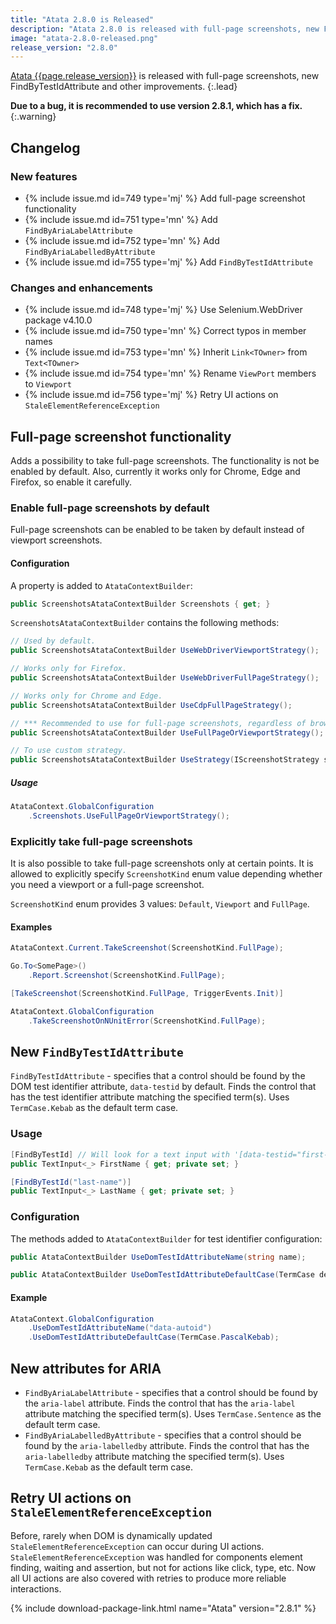 ```yaml
---
title: "Atata 2.8.0 is Released"
description: "Atata 2.8.0 is released with full-page screenshots, new FindByTestIdAttribute and other improvements."
image: "atata-2.8.0-released.png"
release_version: "2.8.0"
---
```


[Atata {{page.release_version}}](https://www.nuget.org/packages/Atata/{{page.release_version}})
is released with full-page screenshots, new FindByTestIdAttribute and other improvements.
{:.lead}

<!--more-->

**Due to a bug, it is recommended to use version 2.8.1, which has a fix.**
{:.warning}

## Changelog

### New features

- {% include issue.md id=749 type='mj' %} Add full-page screenshot functionality
- {% include issue.md id=751 type='mn' %} Add `FindByAriaLabelAttribute`
- {% include issue.md id=752 type='mn' %} Add `FindByAriaLabelledByAttribute`
- {% include issue.md id=755 type='mj' %} Add `FindByTestIdAttribute`

### Changes and enhancements

- {% include issue.md id=748 type='mj' %} Use Selenium.WebDriver package v4.10.0
- {% include issue.md id=750 type='mn' %} Correct typos in member names
- {% include issue.md id=753 type='mn' %} Inherit `Link<TOwner>` from `Text<TOwner>`
- {% include issue.md id=754 type='mn' %} Rename `ViewPort` members to `Viewport`
- {% include issue.md id=756 type='mj' %} Retry UI actions on `StaleElementReferenceException`

## Full-page screenshot functionality

Adds a possibility to take full-page screenshots.
The functionality is not be enabled by default.
Also, currently it works only for Chrome, Edge and Firefox, so enable it carefully.

### Enable full-page screenshots by default

Full-page screenshots can be enabled to be taken by default instead of viewport screenshots.

#### Configuration

A property is added to `AtataContextBuilder`:

```cs
public ScreenshotsAtataContextBuilder Screenshots { get; }
```

`ScreenshotsAtataContextBuilder` contains the following methods:

```cs
// Used by default.
public ScreenshotsAtataContextBuilder UseWebDriverViewportStrategy();

// Works only for Firefox.
public ScreenshotsAtataContextBuilder UseWebDriverFullPageStrategy();

// Works only for Chrome and Edge.
public ScreenshotsAtataContextBuilder UseCdpFullPageStrategy();

// *** Recommended to use for full-page screenshots, regardless of browser/driver.
public ScreenshotsAtataContextBuilder UseFullPageOrViewportStrategy();

// To use custom strategy.
public ScreenshotsAtataContextBuilder UseStrategy(IScreenshotStrategy strategy);
```

##### Usage

```cs
AtataContext.GlobalConfiguration
    .Screenshots.UseFullPageOrViewportStrategy();
```

### Explicitly take full-page screenshots

It is also possible to take full-page screenshots only at certain points.
It is allowed to explicitly specify `ScreenshotKind` enum value depending whether you need a viewport or a full-page screenshot.

`ScreenshotKind` enum provides 3 values: `Default`, `Viewport` and `FullPage`.

#### Examples

```cs
AtataContext.Current.TakeScreenshot(ScreenshotKind.FullPage);
```

```cs
Go.To<SomePage>()
    .Report.Screenshot(ScreenshotKind.FullPage);
```

```cs
[TakeScreenshot(ScreenshotKind.FullPage, TriggerEvents.Init)]
```

```cs
AtataContext.GlobalConfiguration
    .TakeScreenshotOnNUnitError(ScreenshotKind.FullPage);
```

## New `FindByTestIdAttribute`

`FindByTestIdAttribute` - specifies that a control should be found by the DOM test identifier attribute, `data-testid` by default. Finds the control that has the test identifier attribute matching the specified term(s). Uses `TermCase.Kebab` as the default term case.

### Usage

```cs
[FindByTestId] // Will look for a text input with '[data-testid="first-name"]'
public TextInput<_> FirstName { get; private set; }

[FindByTestId("last-name")]
public TextInput<_> LastName { get; private set; }
```

### Configuration

The methods added to `AtataContextBuilder` for test identifier configuration:

```cs
public AtataContextBuilder UseDomTestIdAttributeName(string name);

public AtataContextBuilder UseDomTestIdAttributeDefaultCase(TermCase defaultCase);
```

#### Example

```cs
AtataContext.GlobalConfiguration
    .UseDomTestIdAttributeName("data-autoid")
    .UseDomTestIdAttributeDefaultCase(TermCase.PascalKebab);
```

## New attributes for ARIA

- `FindByAriaLabelAttribute` - specifies that a control should be found by the `aria-label` attribute.
  Finds the control that has the `aria-label` attribute matching the specified term(s).
  Uses `TermCase.Sentence` as the default term case.
- `FindByAriaLabelledByAttribute` - specifies that a control should be found by the `aria-labelledby` attribute.
  Finds the control that has the `aria-labelledby` attribute matching the specified term(s).
  Uses `TermCase.Kebab` as the default term case.

## Retry UI actions on `StaleElementReferenceException`

Before, rarely when DOM is dynamically updated `StaleElementReferenceException` can occur during UI actions.
`StaleElementReferenceException` was handled for components element finding, waiting and assertion, but not for actions like click, type, etc.
Now all UI actions are also covered with retries to produce more reliable interactions.

{% include download-package-link.html name="Atata" version="2.8.1" %}